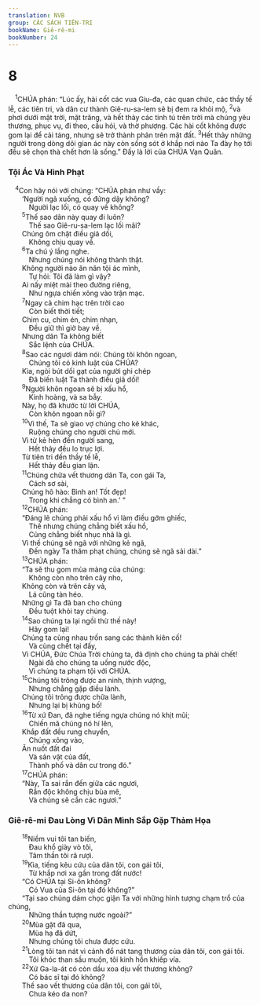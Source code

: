 ```yaml
---
translation: NVB
group: CÁC SÁCH TIÊN-TRI
bookName: Giê-rê-mi 
bookNumber: 24
---
```


<div class="title"><h1>8</h1></div>
<span class="verse gie_8_1"> <sup>1</sup>CHÚA phán: “Lúc ấy, hài cốt các vua Giu-đa, các quan chức, các thầy tế lễ, các tiên tri, và dân cư thành Giê-ru-sa-lem sẽ bị đem ra khỏi mộ, </span>
<span class="verse gie_8_2"><sup>2</sup>và phơi dưới mặt trời, mặt trăng, và hết thảy các tinh tú trên trời mà chúng yêu thương, phục vụ, đi theo, cầu hỏi, và thờ phượng. Các hài cốt không được gom lại để cải táng, nhưng sẽ trở thành phân trên mặt đất. </span>
<span class="verse gie_8_3"><sup>3</sup>Hết thảy những người trong dòng dõi gian ác này còn sống sót ở khắp nơi nào Ta đày họ tới đều sẽ chọn thà chết hơn là sống.” Đấy là lời của CHÚA Vạn Quân. <br/></span>
<div class="title"><h3>Tội Ác Và Hình Phạt </h3></div>
<span class="verse gie_8_4"> <sup>4</sup>Con hãy nói với chúng: “CHÚA phán như vầy: <br/>  ‘Người ngã xuống, có đứng dậy không? <br/>   Người lạc lối, có quay về không? <br/></span>
<span class="verse gie_8_5">  <sup>5</sup>Thế sao dân này quay đi luôn? <br/>   Thế sao Giê-ru-sa-lem lạc lối mãi? <br/>  Chúng ôm chặt điều giả dối, <br/>   Không chịu quay về. <br/></span>
<span class="verse gie_8_6">  <sup>6</sup>Ta chú ý lắng nghe. <br/>   Nhưng chúng nói không thành thật. <br/>  Không người nào ăn năn tội ác mình, <br/>   Tự hỏi: Tôi đã làm gì vậy? <br/>  Ai nấy miệt mài theo đường riêng, <br/>   Như ngựa chiến xông vào trận mạc. <br/></span>
<span class="verse gie_8_7">  <sup>7</sup>Ngay cả chim hạc trên trời cao <br/>   Còn biết thời tiết; <br/>  Chim cu, chim én, chim nhạn, <br/>   Đều giữ thì giờ bay về. <br/>  Nhưng dân Ta không biết <br/>   Sắc lệnh của CHÚA. <br/></span>
<span class="verse gie_8_8">  <sup>8</sup>Sao các ngươi dám nói: Chúng tôi khôn ngoan, <br/>   Chúng tôi có kinh luật của CHÚA? <br/>  Kìa, ngòi bút dối gạt của người ghi chép <br/>   Đã biến luật Ta thành điều giả dối! <br/></span>
<span class="verse gie_8_9">  <sup>9</sup>Người khôn ngoan sẽ bị xấu hổ, <br/>   Kinh hoàng, và sa bẫy. <br/>  Này, họ đã khước từ lời CHÚA, <br/>   Còn khôn ngoan nỗi gì? <br/></span>
<span class="verse gie_8_10">  <sup>10</sup>Vì thế, Ta sẽ giao vợ chúng cho kẻ khác, <br/>   Ruộng chúng cho người chủ mới. <br/>  Vì từ kẻ hèn đến người sang, <br/>   Hết thảy đều lo trục lợi. <br/>  Từ tiên tri đến thầy tế lễ, <br/>   Hết thảy đều gian lận. <br/></span>
<span class="verse gie_8_11">  <sup>11</sup>Chúng chữa vết thương dân Ta, con gái Ta, <br/>   Cách sơ sài, <br/>  Chúng hô hào: Bình an! Tốt đẹp! <br/>   Trong khi chẳng có bình an.’ ” <br/></span>
<span class="verse gie_8_12">  <sup>12</sup>CHÚA phán: <br/>  “Đáng lẽ chúng phải xấu hổ vì làm điều gớm ghiếc, <br/>   Thế nhưng chúng chẳng biết xấu hổ, <br/>   Cũng chẳng biết nhục nhã là gì. <br/>  Vì thế chúng sẽ ngã với những kẻ ngã, <br/>   Đến ngày Ta thăm phạt chúng, chúng sẽ ngã sải dài.” <br/></span>
<span class="verse gie_8_13">  <sup>13</sup>CHÚA phán: <br/>  “Ta sẽ thu gom mùa màng của chúng: <br/>   Không còn nho trên cây nho, <br/>  Không còn vả trên cây vả, <br/>   Lá cũng tàn héo. <br/>  Những gì Ta đã ban cho chúng <br/>   Đều tuột khỏi tay chúng. <br/></span>
<span class="verse gie_8_14">  <sup>14</sup>Sao chúng ta lại ngồi thừ thế này! <br/>   Hãy gom lại! <br/>  Chúng ta cùng nhau trốn sang các thành kiên cố! <br/>   Và cùng chết tại đấy, <br/>  Vì CHÚA, Đức Chúa Trời chúng ta, đã định cho chúng ta phải chết! <br/>   Ngài đã cho chúng ta uống nước độc, <br/>   Vì chúng ta phạm tội với CHÚA. <br/></span>
<span class="verse gie_8_15">  <sup>15</sup>Chúng tôi trông được an ninh, thịnh vượng, <br/>   Nhưng chẳng gặp điều lành. <br/>  Chúng tôi trông được chữa lành, <br/>   Nhưng lại bị khủng bố! <br/></span>
<span class="verse gie_8_16">  <sup>16</sup>Từ xứ Đan, đã nghe tiếng ngựa chúng nó khịt mũi; <br/>   Chiến mã chúng nó hí lên, <br/>  Khắp đất đều rung chuyển, <br/>   Chúng xông vào, <br/>  Ăn nuốt đất đai <br/>   Và sản vật của đất, <br/>   Thành phố và dân cư trong đó.” <br/></span>
<span class="verse gie_8_17">  <sup>17</sup>CHÚA phán: <br/>  “Này, Ta sai rắn đến giữa các ngươi, <br/>   Rắn độc không chịu bùa mê, <br/>   Và chúng sẽ cắn các ngươi.” <br/></span>
<div class="title"><h3>Giê-rê-mi Đau Lòng Vì Dân Mình Sắp Gặp Thảm Họa </h3></div>
<span class="verse gie_8_18">  <sup>18</sup>Niềm vui tôi tan biến, <br/>   Đau khổ giày vò tôi, <br/>   Tâm thần tôi rã rượi. <br/></span>
<span class="verse gie_8_19">  <sup>19</sup>Kìa, tiếng kêu cứu của dân tôi, con gái tôi, <br/>   Từ khắp nơi xa gần trong đất nước! <br/>  “Có CHÚA tại Si-ôn không? <br/>   Có Vua của Si-ôn tại đó không?” <br/>  “Tại sao chúng dám chọc giận Ta với những hình tượng chạm trổ của chúng, <br/>   Những thần tượng nước ngoài?” <br/></span>
<span class="verse gie_8_20">  <sup>20</sup>Mùa gặt đã qua, <br/>   Mùa hạ đã dứt, <br/>   Nhưng chúng tôi chưa được cứu. <br/></span>
<span class="verse gie_8_21">  <sup>21</sup>Lòng tôi tan nát vì cảnh đổ nát tang thương của dân tôi, con gái tôi. <br/>   Tôi khóc than sầu muộn, tôi kinh hồn khiếp vía. <br/></span>
<span class="verse gie_8_22">  <sup>22</sup>Xứ Ga-la-át có còn dầu xoa dịu vết thương không? <br/>   Có bác sĩ tại đó không? <br/>  Thế sao vết thương của dân tôi, con gái tôi, <br/>   Chưa kéo da non? <br/></span>
